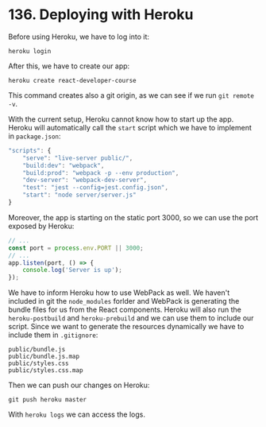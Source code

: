 # 136. Deploying with Heroku

Before using Heroku, we have to log into it:
```shell
heroku login
```

After this, we have to create our app:
```shell
heroku create react-developer-course
```
This command creates also a git origin, as we can see if we run `git remote -v`.

With the current setup, Heroku cannot know how to start up the app.
Heroku will automatically call the `start` script which we have to implement in `package.json`:
```javascript
"scripts": {
    "serve": "live-server public/",
    "build:dev": "webpack",
    "build:prod": "webpack -p --env production",
    "dev-server": "webpack-dev-server",
    "test": "jest --config=jest.config.json",
    "start": "node server/server.js"
}
```
Moreover, the app is starting on the static port 3000, so we can use the port exposed by Heroku:
```javascript
// ...
const port = process.env.PORT || 3000;
// ...
app.listen(port, () => {
    console.log('Server is up');
});
```

We have to inform Heroku how to use WebPack as well.
We haven't included in git the `node_modules` forlder and WebPack is generating the bundle files for us from the React components.
Heroku will also run the `heroku-postbuild` and `heroku-prebuild` and we can use them to include our script.
Since we want to generate the resources dynamically we have to include them in `.gitignore`:
```
public/bundle.js
public/bundle.js.map
public/styles.css
public/styles.css.map
```

Then we can push our changes on Heroku:
```shell
git push heroku master
```

With `heroku logs` we can access the logs.